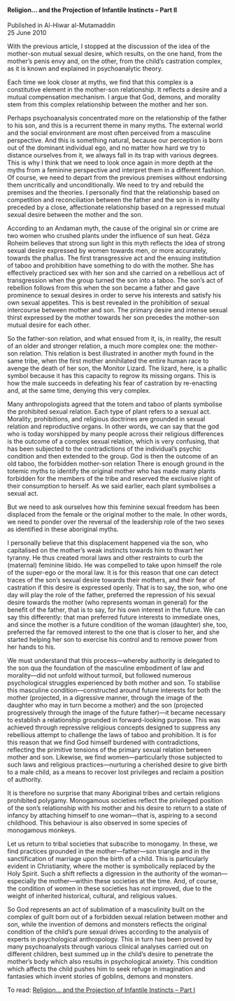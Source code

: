 <h4>Religion… and the Projection of Infantile Instincts – Part II</h4>


Published in Al-Hiwar al-Mutamaddin
<br>
25 June 2010


With the previous article, I stopped at the discussion of the idea of the mother-son mutual sexual desire, which results, on the one hand, from the mother’s penis envy and, on the other, from the child’s castration complex, as it is known and explained in psychoanalytic theory.

Each time we look closer at myths, we find that this complex is a constitutive element in the mother-son relationship. It reflects a desire and a mutual compensation mechanism. I argue that God, demons, and morality stem from this complex relationship between the mother and her son.

Perhaps psychoanalysis concentrated more on the relationship of the father to his son, and this is a recurrent theme in many myths. The external world and the social environment are most often perceived from a masculine perspective. And this is something natural, because our perception is born out of the dominant individual ego, and no matter how hard we try to distance ourselves from it, we always fall in its trap with various degrees. This is why I think that we need to look once again in more depth at the myths from a feminine perspective and interpret them in a different fashion. Of course, we need to depart from the previous premises without endorsing them uncritically and unconditionally. We need to try and rebuild the premises and the theories. I personally find that the relationship based on competition and reconciliation between the father and the son is in reality preceded by a close, affectionate relationship based on a repressed mutual sexual desire between the mother and the son.

According to an Andaman myth, the cause of the original sin or crime are two women who crushed plants under the influence of sun heat. Géza Roheim believes that strong sun light in this myth reflects the idea of strong sexual desire expressed by women towards men, or more accurately, towards the phallus. The first transgressive act and the ensuing institution of taboo and prohibition have something to do with the mother. She has effectively practiced sex with her son and she carried on a rebellious act of transgression when the group turned the son into a taboo. The son’s act of rebellion follows from this when the son became a father and gave prominence to sexual desires in order to serve his interests and satisfy his own sexual appetites. This is best revealed in the prohibition of sexual intercourse between mother and son. The primary desire and intense sexual thirst expressed by the mother towards her son precedes the mother-son mutual desire for each other.

So the father-son relation, and what ensued from it, is, in reality, the result of an older and stronger relation, a much more complex one: the mother-son relation. This relation is best illustrated in another myth found in the same tribe, when the first mother annihilated the entire human race to avenge the death of her son, the Monitor Lizard. The lizard, here, is a phallic symbol because it has this capacity to regrow its missing organs. This is how the male succeeds in defeating his fear of castration by re-enacting and, at the same time, denying this very complex.

Many anthropologists agreed that the totem and taboo of plants symbolise the prohibited sexual relation. Each type of plant refers to a sexual act. Morality, prohibitions, and religious doctrines are grounded in sexual relation and reproductive organs. In other words, we can say that the god who is today worshipped by many people across their religious differences is the outcome of a complex sexual relation, which is very confusing, that has been subjected to the contradictions of the individual’s psychic condition and then extended to the group. God is then the outcome of an old taboo, the forbidden mother-son relation There is enough ground in the totemic myths to identify the original mother who has made many plants forbidden for the members of the tribe and reserved the exclusive right of their consumption to herself. As we said earlier, each plant symbolises a sexual act.

But we need to ask ourselves how this feminine sexual freedom has been displaced from the female or the original mother to the male. In other words, we need to ponder over the reversal of the leadership role of the two sexes as identified in these aboriginal myths.

I personally believe that this displacement happened via the son, who capitalised on the mother’s weak instincts towards him to thwart her tyranny. He thus created moral laws and other restraints to curb the (maternal) feminine libido. He was compelled to take upon himself the role of the super-ego or the moral law. It is for this reason that one can detect traces of the son’s sexual desire towards their mothers, and their fear of castration if this desire is expressed openly. That is to say, the son, who one day will play the role of the father, preferred the repression of his sexual desire towards the mother (who represents woman in general) for the benefit of the father, that is to say, for his own interest in the future. We can say this differently: that man preferred future interests to immediate ones, and since the mother is a future condition of the woman (daughter) she, too, preferred the far removed interest to the one that is closer to her, and she started helping her son to exercise his control and to remove power from her hands to his.

We must understand that this process—whereby authority is delegated to the son qua the foundation of the masculine embodiment of law and morality—did not unfold without turmoil, but followed numerous psychological struggles experienced by both mother and son. To stabilise this masculine condition—constructed around future interests for both the mother (projected, in a digressive manner, through the image of the daughter who may in turn become a mother) and the son (projected progressively through the image of the future father)—it became necessary to establish a relationship grounded in forward-looking purpose. This was achieved through repressive religious concepts designed to suppress any rebellious attempt to challenge the laws of taboo and prohibition. It is for this reason that we find God himself burdened with contradictions, reflecting the primitive tensions of the primary sexual relation between mother and son. Likewise, we find women—particularly those subjected to such laws and religious practices—nurturing a cherished desire to give birth to a male child, as a means to recover lost privileges and reclaim a position of authority.

It is therefore no surprise that many Aboriginal tribes and certain religions prohibited polygamy. Monogamous societies reflect the privileged position of the son’s relationship with his mother and his desire to return to a state of infancy by attaching himself to one woman—that is, aspiring to a second childhood. This behaviour is also observed in some species of monogamous monkeys.

Let us return to tribal societies that subscribe to monogamy. In these, we find practices grounded in the mother—father—son triangle and in the sanctification of marriage upon the birth of a child. 
This is particularly evident in Christianity, where the mother is symbolically replaced by the Holy Spirit. Such a shift reflects a digression in the authority of the woman—especially the mother—within these societies at the time. And, of course, the condition of women in these societies has not improved, due to the weight of inherited historical, cultural, and religious values.

So God represents an act of sublimation of a masculinity built on the complex of guilt born out of a forbidden sexual relation between mother and son, while the invention of demons and monsters reflects the original condition of the child’s pure sexual drives according to the analysis of experts in psychological anthropology. This in turn has been proved by many psychoanalysts through various clinical analyses carried out on different children, best summed up in the child’s desire to penetrate the mother’s body which also results in psychological anxiety. This condition which affects the child pushes him to seek refuge in imagination and fantasies which invent stories of goblins, demons and monsters.

To read: [Religion… and the Projection of Infantile Instincts – Part I](article28.md)
